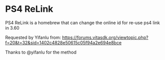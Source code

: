 # PS4 ReLink

PS4 ReLink is a homebrew that can change the online id for re-use ps4 link in 3.60

Requested by Yifanlu from: https://forums.vitasdk.org/viewtopic.php?f=20&t=32&sid=1402c4828e50615c05f94a2e694e8bce

Thanks to @yifanlu for the method